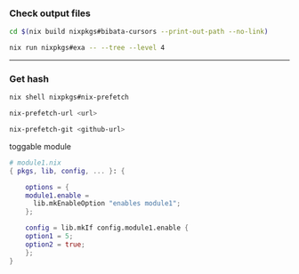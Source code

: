 ### Check output files

```sh
cd $(nix build nixpkgs#bibata-cursors --print-out-path --no-link)

nix run nixpkgs#exa -- --tree --level 4
```

---

### Get hash

```sh
nix shell nixpkgs#nix-prefetch

nix-prefetch-url <url>

nix-prefetch-git <github-url>

```

toggable module

```nix
# module1.nix
{ pkgs, lib, config, ... }: {

    options = {
    module1.enable =
      lib.mkEnableOption "enables module1";
    };

    config = lib.mkIf config.module1.enable {
    option1 = 5;
    option2 = true;
    };
}

```
